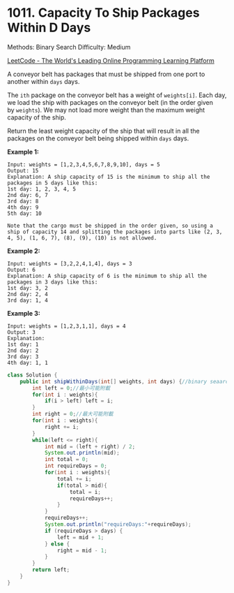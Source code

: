 # 1011. Capacity To Ship Packages Within D Days

Methods: Binary Search
Difficulty: Medium

[LeetCode - The World's Leading Online Programming Learning Platform](https://leetcode.com/problems/capacity-to-ship-packages-within-d-days/solutions/3216553/binary-search-explained-video-java-c-python/)

A conveyor belt has packages that must be shipped from one port to another within `days` days.

The `ith` package on the conveyor belt has a weight of `weights[i]`. Each day, we load the ship with packages on the conveyor belt (in the order given by `weights`). We may not load more weight than the maximum weight capacity of the ship.

Return the least weight capacity of the ship that will result in all the packages on the conveyor belt being shipped within `days` days.

**Example 1:**

```
Input: weights = [1,2,3,4,5,6,7,8,9,10], days = 5
Output: 15
Explanation: A ship capacity of 15 is the minimum to ship all the packages in 5 days like this:
1st day: 1, 2, 3, 4, 5
2nd day: 6, 7
3rd day: 8
4th day: 9
5th day: 10

Note that the cargo must be shipped in the order given, so using a ship of capacity 14 and splitting the packages into parts like (2, 3, 4, 5), (1, 6, 7), (8), (9), (10) is not allowed.

```

**Example 2:**

```
Input: weights = [3,2,2,4,1,4], days = 3
Output: 6
Explanation: A ship capacity of 6 is the minimum to ship all the packages in 3 days like this:
1st day: 3, 2
2nd day: 2, 4
3rd day: 1, 4

```

**Example 3:**

```
Input: weights = [1,2,3,1,1], days = 4
Output: 3
Explanation:
1st day: 1
2nd day: 2
3rd day: 3
4th day: 1, 1
```

```java
class Solution {
    public int shipWithinDays(int[] weights, int days) {//binary seaarch
        int left = 0;//最小可能附載 
        for(int i : weights){
            if(i > left) left = i;
        }
        int right = 0;//最大可能附載 
        for(int i : weights){
            right += i;
        }
        while(left <= right){
            int mid = (left + right) / 2; 
            System.out.println(mid);
            int total = 0;
            int requireDays = 0;
            for(int i : weights){
                total += i;
                if(total > mid){
                    total = i;
                    requireDays++;
                }
            }
            requireDays++;
            System.out.println("requireDays:"+requireDays);
            if (requireDays > days) {
                left = mid + 1;
            } else {
                right = mid - 1;
            } 
        }
        return left;
    }
}
```